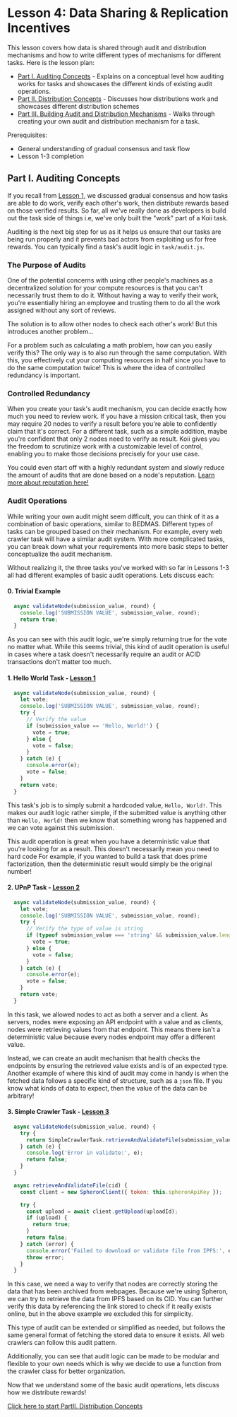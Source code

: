 # Lesson 4: Data Sharing & Replication Incentives

This lesson covers how data is shared through audit and distribution mechanisms and how to write different types of mechanisms for different tasks. Here is the lesson plan:

- [Part I. Auditing Concepts](./README.md) - Explains on a conceptual level how auditing works for tasks and showcases the different kinds of existing audit operations.
- [Part II. Distribution Concepts](./PartII.md) - Discusses how distributions work and showcases different distribution schemes
- [Part III. Building Audit and Distribution Mechanisms](./PartIII.md) - Walks through creating your own audit and distribution mechanism for a task.

Prerequisites:

- General understanding of gradual consensus and task flow
- Lesson 1-3 completion

## Part I. Auditing Concepts

If you recall from [Lesson 1](../Lesson%201/PartIII.md), we discussed gradual consensus and how tasks are able to do work, verify each other's work, then distribute rewards based on those verified results. So far, all we've really done as developers is build out the task side of things i.e, we've only built the "work" part of a Koii task.

Auditing is the next big step for us as it helps us ensure that our tasks are being run properly and it prevents bad actors from exploiting us for free rewards. You can typically find a task's audit logic in `task/audit.js`.

### The Purpose of Audits

One of the potential concerns with using other people's machines as a decentralized solution for your compute resources is that you can't necessarily trust them to do it. Without having a way to verify their work, you're essentially hiring an employee and trusting them to do all the work assigned without any sort of reviews.

The solution is to allow other nodes to check each other's work! But this introduces another problem...

For a problem such as calculating a math problem, how can you easily verify this? The only way is to also run through the same computation. With this, you effectively cut your computing resources in half since you have to do the same computation twice! This is where the idea of controlled redundancy is important.

### Controlled Redundancy

When you create your task's audit mechanism, you can decide exactly how much you need to review work. If you have a mission critical task, then you may require 20 nodes to verify a result before you're able to confidently claim that it's correct. For a different task, such as a simple addition, maybe you're confident that only 2 nodes need to verify as result. Koii gives you the freedom to scrutinize work with a customizable level of control, enabling you to make those decisions precisely for your use case.

You could even start off with a highly redundant system and slowly reduce the amount of audits that are done based on a node's reputation. [Learn more about reputation here!](https://docs.koii.network/concepts/what-are-tasks/designing-tasks/using-reputation#definition-of-carp)

### Audit Operations

While writing your own audit might seem difficult, you can think of it as a combination of basic operations, similar to BEDMAS. Different types of tasks can be grouped based on their mechanism. For example, every web crawler task will have a similar audit system. With more complicated tasks, you can break down what your requirements into more basic steps to better conceptualize the audit mechanism.

Without realizing it, the three tasks you've worked with so far in Lessons 1-3 all had different examples of basic audit operations. Lets discuss each:

#### 0. Trivial Example

```javascript
  async validateNode(submission_value, round) {
    console.log('SUBMISSION VALUE', submission_value, round);
    return true;
  }
```

As you can see with this audit logic, we're simply returning true for the vote no matter what. While this seems trivial, this kind of audit operation is useful in cases where a task doesn't necessarily require an audit or ACID transactions don't matter too much.

#### 1. Hello World Task - [Lesson 1](../Lesson%201/hello-world/task/audit.js)

```javascript
  async validateNode(submission_value, round) {
    let vote;
    console.log('SUBMISSION VALUE', submission_value, round);
    try {
      // Verify the value
      if (submission_value == 'Hello, World!') {
        vote = true;
      } else {
        vote = false;
      }
    } catch (e) {
      console.error(e);
      vote = false;
    }
    return vote;
  }
```

This task's job is to simply submit a hardcoded value, `Hello, World!`. This makes our audit logic rather simple, if the submitted value is anything other than `Hello, World!` then we know that something wrong has happened and we can vote against this submission.

This audit operation is great when you have a deterministic value that you're looking for as a result. This doesn't necessarily mean you need to hard code For example, if you wanted to build a task that does prime factorization, then the deterministic result would simply be the original number!

#### 2. UPnP Task - [Lesson 2](../Lesson%202/upnp-task/task/audit.js)

```javascript
  async validateNode(submission_value, round) {
    let vote;
    console.log('SUBMISSION VALUE', submission_value, round);
    try {
      // Verify the type of value is string
      if (typeof submission_value === 'string' && submission_value.length > 0) {
        vote = true;
      } else {
        vote = false;
      }
    } catch (e) {
      console.error(e);
      vote = false;
    }
    return vote;
  }
```

In this task, we allowed nodes to act as both a server and a client. As servers, nodes were exposing an API endpoint with a value and as clients, nodes were retrieving values from that endpoint. This means there isn't a deterministic value because every nodes endpoint may offer a different value.

Instead, we can create an audit mechanism that health checks the endpoints by ensuring the retrieved value exists and is of an expected type. Another example of where this kind of audit may come in handy is when the fetched data follows a specific kind of structure, such as a `json` file. If you know what kinds of data to expect, then the value of the data can be arbitrary!

#### 3. Simple Crawler Task - [Lesson 3](../Lesson%203/simple-crawler/task/audit.js)

```javascript
  async validateNode(submission_value, round) {
    try {
      return SimpleCrawlerTask.retrieveAndValidateFile(submission_value);
    } catch (e) {
      console.log('Error in validate:', e);
      return false;
    }
  }
```

```javascript
  async retrieveAndValidateFile(cid) {
    const client = new SpheronClient({ token: this.spheronApiKey });

    try {
      const upload = await client.getUpload(uploadId);
      if (upload) {
        return true;
      }
      return false;
    } catch (error) {
      console.error('Failed to download or validate file from IPFS:', error);
      throw error;
    }
  }
```

In this case, we need a way to verify that nodes are correctly storing the data that has been archived from webpages. Because we're using Spheron, we can try to retrieve the data from IPFS based on its CID. You can further verify this data by referencing the link stored to check if it really exists online, but in the above example we excluded this for simplicity.

This type of audit can be extended or simplified as needed, but follows the same general format of fetching the stored data to ensure it exists. All web crawlers can follow this audit pattern.

Additionally, you can see that audit logic can be made to be modular and flexible to your own needs which is why we decide to use a function from the crawler class for better organization.

Now that we understand some of the basic audit operations, lets discuss how we distribute rewards!

[Click here to start PartII. Distribution Concepts](./PartII.md)
